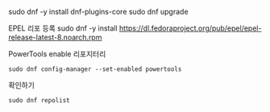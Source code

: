 
sudo dnf -y install dnf-plugins-core
sudo dnf upgrade


EPEL 리포 등록
sudo dnf -y install https://dl.fedoraproject.org/pub/epel/epel-release-latest-8.noarch.rpm


PowerTools enable 리포지터리
```
sudo dnf config-manager --set-enabled powertools
```

확인하기
```
sudo dnf repolist
```


